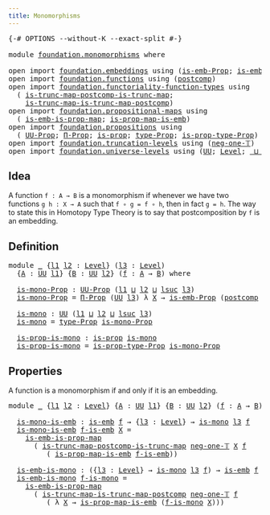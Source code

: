 ```yaml
---
title: Monomorphisms
---
```


<pre class="Agda"><a id="39" class="Symbol">{-#</a> <a id="43" class="Keyword">OPTIONS</a> <a id="51" class="Pragma">--without-K</a> <a id="63" class="Pragma">--exact-split</a> <a id="77" class="Symbol">#-}</a>

<a id="82" class="Keyword">module</a> <a id="89" href="foundation.monomorphisms.html" class="Module">foundation.monomorphisms</a> <a id="114" class="Keyword">where</a>

<a id="121" class="Keyword">open</a> <a id="126" class="Keyword">import</a> <a id="133" href="foundation.embeddings.html" class="Module">foundation.embeddings</a> <a id="155" class="Keyword">using</a> <a id="161" class="Symbol">(</a><a id="162" href="foundation.embeddings.html#1916" class="Function">is-emb-Prop</a><a id="173" class="Symbol">;</a> <a id="175" href="foundation-core.embeddings.html#992" class="Function">is-emb</a><a id="181" class="Symbol">)</a>
<a id="183" class="Keyword">open</a> <a id="188" class="Keyword">import</a> <a id="195" href="foundation.functions.html" class="Module">foundation.functions</a> <a id="216" class="Keyword">using</a> <a id="222" class="Symbol">(</a><a id="223" href="foundation-core.functions.html#1119" class="Function">postcomp</a><a id="231" class="Symbol">)</a>
<a id="233" class="Keyword">open</a> <a id="238" class="Keyword">import</a> <a id="245" href="foundation.functoriality-function-types.html" class="Module">foundation.functoriality-function-types</a> <a id="285" class="Keyword">using</a>
  <a id="293" class="Symbol">(</a> <a id="295" href="foundation.functoriality-function-types.html#1356" class="Function">is-trunc-map-postcomp-is-trunc-map</a><a id="329" class="Symbol">;</a>
    <a id="335" href="foundation.functoriality-function-types.html#1724" class="Function">is-trunc-map-is-trunc-map-postcomp</a><a id="369" class="Symbol">)</a>
<a id="371" class="Keyword">open</a> <a id="376" class="Keyword">import</a> <a id="383" href="foundation.propositional-maps.html" class="Module">foundation.propositional-maps</a> <a id="413" class="Keyword">using</a>
  <a id="421" class="Symbol">(</a> <a id="423" href="foundation-core.propositional-maps.html#1537" class="Function">is-emb-is-prop-map</a><a id="441" class="Symbol">;</a> <a id="443" href="foundation-core.propositional-maps.html#1879" class="Function">is-prop-map-is-emb</a><a id="461" class="Symbol">)</a>
<a id="463" class="Keyword">open</a> <a id="468" class="Keyword">import</a> <a id="475" href="foundation.propositions.html" class="Module">foundation.propositions</a> <a id="499" class="Keyword">using</a>
  <a id="507" class="Symbol">(</a> <a id="509" href="foundation-core.propositions.html#1393" class="Function">UU-Prop</a><a id="516" class="Symbol">;</a> <a id="518" href="foundation-core.propositions.html#6694" class="Function">Π-Prop</a><a id="524" class="Symbol">;</a> <a id="526" href="foundation-core.propositions.html#1309" class="Function">is-prop</a><a id="533" class="Symbol">;</a> <a id="535" href="foundation-core.propositions.html#1495" class="Function">type-Prop</a><a id="544" class="Symbol">;</a> <a id="546" href="foundation-core.propositions.html#1562" class="Function">is-prop-type-Prop</a><a id="563" class="Symbol">)</a>
<a id="565" class="Keyword">open</a> <a id="570" class="Keyword">import</a> <a id="577" href="foundation.truncation-levels.html" class="Module">foundation.truncation-levels</a> <a id="606" class="Keyword">using</a> <a id="612" class="Symbol">(</a><a id="613" href="foundation-core.truncation-levels.html#448" class="Function">neg-one-𝕋</a><a id="622" class="Symbol">)</a>
<a id="624" class="Keyword">open</a> <a id="629" class="Keyword">import</a> <a id="636" href="foundation.universe-levels.html" class="Module">foundation.universe-levels</a> <a id="663" class="Keyword">using</a> <a id="669" class="Symbol">(</a><a id="670" href="foundation-core.universe-levels.html#235" class="Primitive">UU</a><a id="672" class="Symbol">;</a> <a id="674" href="Agda.Primitive.html#597" class="Postulate">Level</a><a id="679" class="Symbol">;</a> <a id="681" href="Agda.Primitive.html#810" class="Primitive Operator">_⊔_</a><a id="684" class="Symbol">;</a> <a id="686" href="Agda.Primitive.html#780" class="Primitive">lsuc</a><a id="690" class="Symbol">)</a>
</pre>
## Idea

A function `f : A → B` is a monomorphism if whenever we have two functions `g h : X → A` such that `f ∘ g = f ∘ h`, then in fact `g = h`. The way to state this in Homotopy Type Theory is to say that postcomposition by `f` is an embedding.

## Definition

<pre class="Agda"><a id="969" class="Keyword">module</a> <a id="976" href="foundation.monomorphisms.html#976" class="Module">_</a> <a id="978" class="Symbol">{</a><a id="979" href="foundation.monomorphisms.html#979" class="Bound">l1</a> <a id="982" href="foundation.monomorphisms.html#982" class="Bound">l2</a> <a id="985" class="Symbol">:</a> <a id="987" href="Agda.Primitive.html#597" class="Postulate">Level</a><a id="992" class="Symbol">}</a> <a id="994" class="Symbol">(</a><a id="995" href="foundation.monomorphisms.html#995" class="Bound">l3</a> <a id="998" class="Symbol">:</a> <a id="1000" href="Agda.Primitive.html#597" class="Postulate">Level</a><a id="1005" class="Symbol">)</a>
  <a id="1009" class="Symbol">{</a><a id="1010" href="foundation.monomorphisms.html#1010" class="Bound">A</a> <a id="1012" class="Symbol">:</a> <a id="1014" href="foundation-core.universe-levels.html#235" class="Primitive">UU</a> <a id="1017" href="foundation.monomorphisms.html#979" class="Bound">l1</a><a id="1019" class="Symbol">}</a> <a id="1021" class="Symbol">{</a><a id="1022" href="foundation.monomorphisms.html#1022" class="Bound">B</a> <a id="1024" class="Symbol">:</a> <a id="1026" href="foundation-core.universe-levels.html#235" class="Primitive">UU</a> <a id="1029" href="foundation.monomorphisms.html#982" class="Bound">l2</a><a id="1031" class="Symbol">}</a> <a id="1033" class="Symbol">(</a><a id="1034" href="foundation.monomorphisms.html#1034" class="Bound">f</a> <a id="1036" class="Symbol">:</a> <a id="1038" href="foundation.monomorphisms.html#1010" class="Bound">A</a> <a id="1040" class="Symbol">→</a> <a id="1042" href="foundation.monomorphisms.html#1022" class="Bound">B</a><a id="1043" class="Symbol">)</a> <a id="1045" class="Keyword">where</a>

  <a id="1054" href="foundation.monomorphisms.html#1054" class="Function">is-mono-Prop</a> <a id="1067" class="Symbol">:</a> <a id="1069" href="foundation-core.propositions.html#1393" class="Function">UU-Prop</a> <a id="1077" class="Symbol">(</a><a id="1078" href="foundation.monomorphisms.html#979" class="Bound">l1</a> <a id="1081" href="Agda.Primitive.html#810" class="Primitive Operator">⊔</a> <a id="1083" href="foundation.monomorphisms.html#982" class="Bound">l2</a> <a id="1086" href="Agda.Primitive.html#810" class="Primitive Operator">⊔</a> <a id="1088" href="Agda.Primitive.html#780" class="Primitive">lsuc</a> <a id="1093" href="foundation.monomorphisms.html#995" class="Bound">l3</a><a id="1095" class="Symbol">)</a>
  <a id="1099" href="foundation.monomorphisms.html#1054" class="Function">is-mono-Prop</a> <a id="1112" class="Symbol">=</a> <a id="1114" href="foundation-core.propositions.html#6694" class="Function">Π-Prop</a> <a id="1121" class="Symbol">(</a><a id="1122" href="foundation-core.universe-levels.html#235" class="Primitive">UU</a> <a id="1125" href="foundation.monomorphisms.html#995" class="Bound">l3</a><a id="1127" class="Symbol">)</a> <a id="1129" class="Symbol">λ</a> <a id="1131" href="foundation.monomorphisms.html#1131" class="Bound">X</a> <a id="1133" class="Symbol">→</a> <a id="1135" href="foundation.embeddings.html#1916" class="Function">is-emb-Prop</a> <a id="1147" class="Symbol">(</a><a id="1148" href="foundation-core.functions.html#1119" class="Function">postcomp</a> <a id="1157" href="foundation.monomorphisms.html#1131" class="Bound">X</a> <a id="1159" href="foundation.monomorphisms.html#1034" class="Bound">f</a><a id="1160" class="Symbol">)</a>

  <a id="1165" href="foundation.monomorphisms.html#1165" class="Function">is-mono</a> <a id="1173" class="Symbol">:</a> <a id="1175" href="foundation-core.universe-levels.html#235" class="Primitive">UU</a> <a id="1178" class="Symbol">(</a><a id="1179" href="foundation.monomorphisms.html#979" class="Bound">l1</a> <a id="1182" href="Agda.Primitive.html#810" class="Primitive Operator">⊔</a> <a id="1184" href="foundation.monomorphisms.html#982" class="Bound">l2</a> <a id="1187" href="Agda.Primitive.html#810" class="Primitive Operator">⊔</a> <a id="1189" href="Agda.Primitive.html#780" class="Primitive">lsuc</a> <a id="1194" href="foundation.monomorphisms.html#995" class="Bound">l3</a><a id="1196" class="Symbol">)</a>
  <a id="1200" href="foundation.monomorphisms.html#1165" class="Function">is-mono</a> <a id="1208" class="Symbol">=</a> <a id="1210" href="foundation-core.propositions.html#1495" class="Function">type-Prop</a> <a id="1220" href="foundation.monomorphisms.html#1054" class="Function">is-mono-Prop</a>

  <a id="1236" href="foundation.monomorphisms.html#1236" class="Function">is-prop-is-mono</a> <a id="1252" class="Symbol">:</a> <a id="1254" href="foundation-core.propositions.html#1309" class="Function">is-prop</a> <a id="1262" href="foundation.monomorphisms.html#1165" class="Function">is-mono</a>
  <a id="1272" href="foundation.monomorphisms.html#1236" class="Function">is-prop-is-mono</a> <a id="1288" class="Symbol">=</a> <a id="1290" href="foundation-core.propositions.html#1562" class="Function">is-prop-type-Prop</a> <a id="1308" href="foundation.monomorphisms.html#1054" class="Function">is-mono-Prop</a>
</pre>
## Properties
A function is a monomorphism if and only if it is an embedding.

<pre class="Agda"><a id="1413" class="Keyword">module</a> <a id="1420" href="foundation.monomorphisms.html#1420" class="Module">_</a> <a id="1422" class="Symbol">{</a><a id="1423" href="foundation.monomorphisms.html#1423" class="Bound">l1</a> <a id="1426" href="foundation.monomorphisms.html#1426" class="Bound">l2</a> <a id="1429" class="Symbol">:</a> <a id="1431" href="Agda.Primitive.html#597" class="Postulate">Level</a><a id="1436" class="Symbol">}</a> <a id="1438" class="Symbol">{</a><a id="1439" href="foundation.monomorphisms.html#1439" class="Bound">A</a> <a id="1441" class="Symbol">:</a> <a id="1443" href="foundation-core.universe-levels.html#235" class="Primitive">UU</a> <a id="1446" href="foundation.monomorphisms.html#1423" class="Bound">l1</a><a id="1448" class="Symbol">}</a> <a id="1450" class="Symbol">{</a><a id="1451" href="foundation.monomorphisms.html#1451" class="Bound">B</a> <a id="1453" class="Symbol">:</a> <a id="1455" href="foundation-core.universe-levels.html#235" class="Primitive">UU</a> <a id="1458" href="foundation.monomorphisms.html#1426" class="Bound">l2</a><a id="1460" class="Symbol">}</a> <a id="1462" class="Symbol">(</a><a id="1463" href="foundation.monomorphisms.html#1463" class="Bound">f</a> <a id="1465" class="Symbol">:</a> <a id="1467" href="foundation.monomorphisms.html#1439" class="Bound">A</a> <a id="1469" class="Symbol">→</a> <a id="1471" href="foundation.monomorphisms.html#1451" class="Bound">B</a><a id="1472" class="Symbol">)</a> <a id="1474" class="Keyword">where</a>

  <a id="1483" href="foundation.monomorphisms.html#1483" class="Function">is-mono-is-emb</a> <a id="1498" class="Symbol">:</a> <a id="1500" href="foundation-core.embeddings.html#992" class="Function">is-emb</a> <a id="1507" href="foundation.monomorphisms.html#1463" class="Bound">f</a> <a id="1509" class="Symbol">→</a> <a id="1511" class="Symbol">{</a><a id="1512" href="foundation.monomorphisms.html#1512" class="Bound">l3</a> <a id="1515" class="Symbol">:</a> <a id="1517" href="Agda.Primitive.html#597" class="Postulate">Level</a><a id="1522" class="Symbol">}</a> <a id="1524" class="Symbol">→</a> <a id="1526" href="foundation.monomorphisms.html#1165" class="Function">is-mono</a> <a id="1534" href="foundation.monomorphisms.html#1512" class="Bound">l3</a> <a id="1537" href="foundation.monomorphisms.html#1463" class="Bound">f</a>
  <a id="1541" href="foundation.monomorphisms.html#1483" class="Function">is-mono-is-emb</a> <a id="1556" href="foundation.monomorphisms.html#1556" class="Bound">f-is-emb</a> <a id="1565" href="foundation.monomorphisms.html#1565" class="Bound">X</a> <a id="1567" class="Symbol">=</a>
    <a id="1573" href="foundation-core.propositional-maps.html#1537" class="Function">is-emb-is-prop-map</a>
      <a id="1598" class="Symbol">(</a> <a id="1600" href="foundation.functoriality-function-types.html#1356" class="Function">is-trunc-map-postcomp-is-trunc-map</a> <a id="1635" href="foundation-core.truncation-levels.html#448" class="Function">neg-one-𝕋</a> <a id="1645" href="foundation.monomorphisms.html#1565" class="Bound">X</a> <a id="1647" href="foundation.monomorphisms.html#1463" class="Bound">f</a>
         <a id="1658" class="Symbol">(</a> <a id="1660" href="foundation-core.propositional-maps.html#1879" class="Function">is-prop-map-is-emb</a> <a id="1679" href="foundation.monomorphisms.html#1556" class="Bound">f-is-emb</a><a id="1687" class="Symbol">))</a>

  <a id="1693" href="foundation.monomorphisms.html#1693" class="Function">is-emb-is-mono</a> <a id="1708" class="Symbol">:</a> <a id="1710" class="Symbol">({</a><a id="1712" href="foundation.monomorphisms.html#1712" class="Bound">l3</a> <a id="1715" class="Symbol">:</a> <a id="1717" href="Agda.Primitive.html#597" class="Postulate">Level</a><a id="1722" class="Symbol">}</a> <a id="1724" class="Symbol">→</a> <a id="1726" href="foundation.monomorphisms.html#1165" class="Function">is-mono</a> <a id="1734" href="foundation.monomorphisms.html#1712" class="Bound">l3</a> <a id="1737" href="foundation.monomorphisms.html#1463" class="Bound">f</a><a id="1738" class="Symbol">)</a> <a id="1740" class="Symbol">→</a> <a id="1742" href="foundation-core.embeddings.html#992" class="Function">is-emb</a> <a id="1749" href="foundation.monomorphisms.html#1463" class="Bound">f</a>
  <a id="1753" href="foundation.monomorphisms.html#1693" class="Function">is-emb-is-mono</a> <a id="1768" href="foundation.monomorphisms.html#1768" class="Bound">f-is-mono</a> <a id="1778" class="Symbol">=</a>
    <a id="1784" href="foundation-core.propositional-maps.html#1537" class="Function">is-emb-is-prop-map</a>
      <a id="1809" class="Symbol">(</a> <a id="1811" href="foundation.functoriality-function-types.html#1724" class="Function">is-trunc-map-is-trunc-map-postcomp</a> <a id="1846" href="foundation-core.truncation-levels.html#448" class="Function">neg-one-𝕋</a> <a id="1856" href="foundation.monomorphisms.html#1463" class="Bound">f</a>
         <a id="1867" class="Symbol">(</a> <a id="1869" class="Symbol">λ</a> <a id="1871" href="foundation.monomorphisms.html#1871" class="Bound">X</a> <a id="1873" class="Symbol">→</a> <a id="1875" href="foundation-core.propositional-maps.html#1879" class="Function">is-prop-map-is-emb</a> <a id="1894" class="Symbol">(</a><a id="1895" href="foundation.monomorphisms.html#1768" class="Bound">f-is-mono</a> <a id="1905" href="foundation.monomorphisms.html#1871" class="Bound">X</a><a id="1906" class="Symbol">)))</a>
</pre>